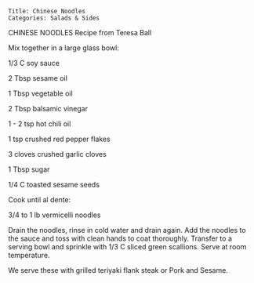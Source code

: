 ~~~ recipe-info
Title: Chinese Noodles
Categories: Salads & Sides
~~~

CHINESE NOODLES   Recipe from Teresa Ball

Mix together in a large glass bowl:

1/3 C soy sauce

2 Tbsp sesame oil

1 Tbsp vegetable oil

2 Tbsp balsamic vinegar

1 - 2 tsp hot chili oil

1 tsp crushed red pepper flakes

3 cloves crushed garlic cloves

1 Tbsp sugar

1/4 C toasted sesame seeds

Cook until al dente:

3/4 to 1 lb vermicelli noodles

Drain the noodles, rinse in cold water and drain again.  Add the noodles to the sauce and toss with
clean hands to coat thoroughly.   Transfer to a serving bowl and sprinkle with 1/3 C sliced green
scallions.  Serve at room temperature.

We serve these with grilled teriyaki flank steak or Pork and Sesame.
